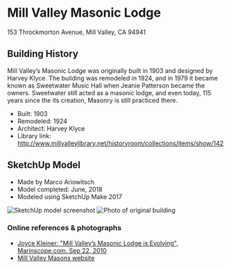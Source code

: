 # Mill Valley Masonic Lodge
153 Throckmorton Avenue, Mill Valley, CA 94941

## Building History

Mill Valley’s Masonic Lodge was originally built in 1903 and designed by Harvey Klyce. The building was remodeled in 1924, and in 1979 it became known as Sweetwater Music Hall when Jeanie Patterson became the owners. Sweetwater still acted as a masonic lodge, and even today, 115 years since the its creation, Masonry is still practiced there.

- Built: 1903
- Remodeled: 1924
- Architect: Harvey Klyce
- Library link: http://www.millvalleylibrary.net/historyroom/collections/items/show/142


## SketchUp Model

- Made by Marco Ariowitsch
- Model completed: June, 2018
- Modeled using SketchUp Make 2017

![SketchUp model screenshot](https://URLHERE)
![Photo of original building](https://URLHERE)

### Online references & photographs
* [Joyce Kleiner: "Mill Valley’s Masonic Lodge is Evolving", Marinscope.com. Sep 22, 2010](http://www.marinscope.com/mill_valley_herald/opinion/kleiner-mill-valley-s-masonic-lodge-is-evolving/article_8fa89f28-adae-5cfd-a9eb-1ea43f90a79a.html)
* [Mill Valley Masons website](http://millvalleymasons.org/about-us/lodge-history/)
